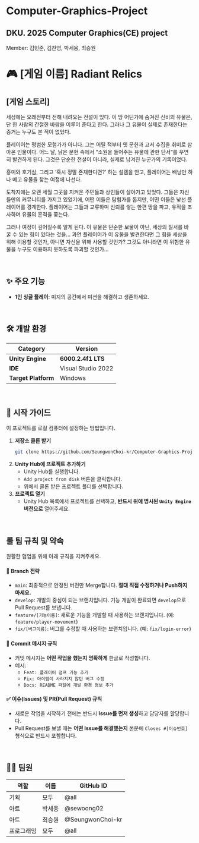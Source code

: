 # Computer-Graphics-Project
## DKU. 2025 Computer Graphics(CE) project

Member: 김민준, 김찬영, 박세웅, 최승원
<br>

# 🎮 [게임 이름] Radiant Relics
## [게임 스토리]

세상에는 오래전부터 전해 내려오는 전설이 있다.
이 땅 어딘가에 숨겨진 신비의 유물은, 단 한 사람의 간절한 바람을 이루어 준다고 한다.
그러나 그 유물이 실제로 존재한다는 증거는 누구도 본 적이 없었다.

플레이어는 평범한 모험가가 아니다.
그는 어릴 적부터 옛 문헌과 고서 수집을 취미로 삼아온 인물이다.
어느 날, 낡은 문헌 속에서 “소원을 들어주는 유물에 관한 단서”를 우연히 발견하게 된다.
그것은 단순한 전설이 아니라, 실제로 남겨진 누군가의 기록이었다.

흥미와 호기심, 그리고 ‘혹시 정말 존재한다면?’ 하는 설렘을 안고,
플레이어는 배낭만 하나 메고 유물을 찾는 여정에 나선다.

도착지에는 오랜 세월 그곳을 지켜온 주민들과 상인들이 살아가고 있었다.
그들은 자신들만의 커뮤니티를 가지고 있었기에, 어떤 이들은 탐험가를 돕지만, 어떤 이들은 낯선 플레이어를 경계한다.
플레이어는 그들과 교류하며 신뢰를 쌓는 한편 땅을 파고, 유적을 조사하며 유물의 흔적을 쫓는다.

그러나 여정이 깊어질수록 알게 된다.
이 유물은 단순한 보물이 아닌, 세상의 질서를 바꿀 수 있는 힘이 있다는 것을...
과연 플레이어가 이 유물을 발견한다면
그 힘을 세상을 위해 이용할 것인가, 아니면 자신을 위해 사용할 것인가?
그것도 아니라면 이 위험한 유물을 누구도 이용하지 못하도록 파괴할 것인가...

<br>

## ✨ 주요 기능

* **1인 싱글 플레이**: 미지의 공간에서 미션을 해결하고 생존하세요.


<br>

## 🛠️ 개발 환경

| Category | Version |
|---|---|
| **Unity Engine** | **6000.2.4f1 LTS** |
| **IDE** | Visual Studio 2022 |
| **Target Platform** | Windows |


<br>

## 🚀 시작 가이드

이 프로젝트를 로컬 컴퓨터에 설정하는 방법입니다.

1.  **저장소 클론 받기**
    ```bash
    git clone https://github.com/SeungwonChoi-kr/Computer-Graphics-Project.git
    ```
2.  **Unity Hub에 프로젝트 추가하기**
    - Unity Hub를 실행합니다.
    - `Add project from disk` 버튼을 클릭합니다.
    - 위에서 클론 받은 프로젝트 폴더를 선택합니다.
3.  **프로젝트 열기**
    - Unity Hub 목록에서 프로젝트를 선택하고, **반드시 위에 명시된 `Unity Engine` 버전으로** 열어주세요.


<br>

## 룰 팀 규칙 및 약속

원활한 협업을 위해 아래 규칙을 지켜주세요.

#### 🌿 Branch 전략

- `main`: 최종적으로 안정된 버전만 Merge합니다. **절대 직접 수정하거나 Push하지 마세요.**
- `develop`: 개발의 중심이 되는 브랜치입니다. 기능 개발이 완료되면 `develop`으로 Pull Request를 보냅니다.
- `feature/[기능이름]`: 새로운 기능을 개발할 때 사용하는 브랜치입니다. (예: `feature/player-movement`)
- `fix/[버그이름]`: 버그를 수정할 때 사용하는 브랜치입니다. (예: `fix/login-error`)

#### 💬 Commit 메시지 규칙

- 커밋 메시지는 **어떤 작업을 했는지 명확하게** 한글로 작성합니다.
- 예시:
    - `Feat: 플레이어 점프 기능 추가`
    - `Fix: 아이템이 사라지지 않던 버그 수정`
    - `Docs: README 파일에 개발 환경 정보 추가`

#### ✅ 이슈(Issues) 및 PR(Pull Request) 규칙

- 새로운 작업을 시작하기 전에는 반드시 **Issue를 먼저 생성**하고 담당자를 할당합니다.
- Pull Request를 보낼 때는 **어떤 Issue를 해결했는지** 본문에 `Closes #[이슈번호]` 형식으로 반드시 포함합니다.


<br>

## 🧑‍💻 팀원

| 역할 | 이름 | GitHub ID |
|---|---|---|
| 기획 | 모두 | @all |
| 아트 | 박세웅 | @sewoong02 |
| 아트 | 최승원 | @SeungwonChoi-kr |
| 프로그래밍 | 모두 | @all |
